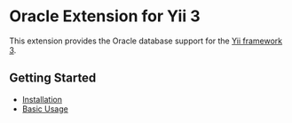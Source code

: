 Oracle Extension for Yii 3
==========================

This extension provides the Oracle database support for the [Yii framework 3](http://www.yiiframework.com).

Getting Started
---------------

* [Installation](installation.md)
* [Basic Usage](basic-usage.md)

